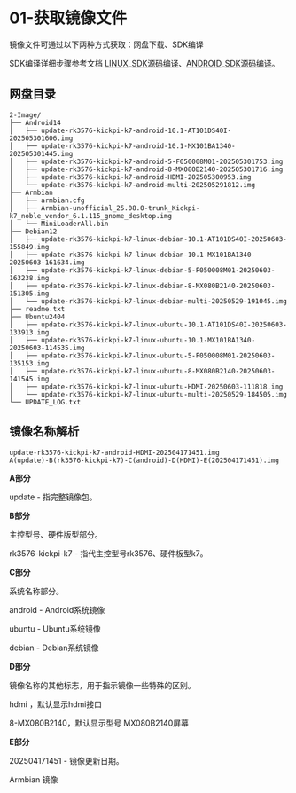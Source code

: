 # 01-获取镜像文件

镜像文件可通过以下两种方式获取：网盘下载、SDK编译

SDK编译详细步骤参考文档 [LINUX_SDK源码编译](../04-SDK编译/02-LINUX_SDK编译.md)、[ANDROID_SDK源码编译](../04-SDK编译/03-ANDROID_SDK编译.md)。



## 网盘目录

```
2-Image/
├── Android14
│   ├── update-rk3576-kickpi-k7-android-10.1-AT101DS40I-202505301606.img
│   ├── update-rk3576-kickpi-k7-android-10.1-MX101BA1340-202505301445.img
│   ├── update-rk3576-kickpi-k7-android-5-F050008M01-202505301753.img
│   ├── update-rk3576-kickpi-k7-android-8-MX080B2140-202505301716.img
│   ├── update-rk3576-kickpi-k7-android-HDMI-202505300953.img
│   └── update-rk3576-kickpi-k7-android-multi-202505291812.img
├── Armbian
│   ├── armbian.cfg
│   ├── Armbian-unofficial_25.08.0-trunk_Kickpi-k7_noble_vendor_6.1.115_gnome_desktop.img
│   └── MiniLoaderAll.bin
├── Debian12
│   ├── update-rk3576-kickpi-k7-linux-debian-10.1-AT101DS40I-20250603-155849.img
│   ├── update-rk3576-kickpi-k7-linux-debian-10.1-MX101BA1340-20250603-161634.img
│   ├── update-rk3576-kickpi-k7-linux-debian-5-F050008M01-20250603-163238.img
│   ├── update-rk3576-kickpi-k7-linux-debian-8-MX080B2140-20250603-151305.img
│   └── update-rk3576-kickpi-k7-linux-debian-multi-20250529-191045.img
├── readme.txt
├── Ubuntu2404
│   ├── update-rk3576-kickpi-k7-linux-ubuntu-10.1-AT101DS40I-20250603-133913.img
│   ├── update-rk3576-kickpi-k7-linux-ubuntu-10.1-MX101BA1340-20250603-114535.img
│   ├── update-rk3576-kickpi-k7-linux-ubuntu-5-F050008M01-20250603-135153.img
│   ├── update-rk3576-kickpi-k7-linux-ubuntu-8-MX080B2140-20250603-141545.img
│   ├── update-rk3576-kickpi-k7-linux-ubuntu-HDMI-20250603-111818.img
│   └── update-rk3576-kickpi-k7-linux-ubuntu-multi-20250529-184505.img
└── UPDATE_LOG.txt
```



## 镜像名称解析

```
update-rk3576-kickpi-k7-android-HDMI-202504171451.img
A(update)-B(rk3576-kickpi-k7)-C(android)-D(HDMI)-E(202504171451).img
```

**A部分**

update - 指完整镜像包。



**B部分**

主控型号、硬件版型部分。

rk3576-kickpi-k7 - 指代主控型号rk3576、硬件板型k7。



**C部分**

系统名称部分。

android - Android系统镜像

ubuntu - Ubuntu系统镜像

debian - Debian系统镜像



**D部分**

镜像名称的其他标志，用于指示镜像一些特殊的区别。

hdmi ，默认显示hdmi接口

8-MX080B2140，默认显示型号 MX080B2140屏幕



**E部分**

202504171451 - 镜像更新日期。



Armbian 镜像

